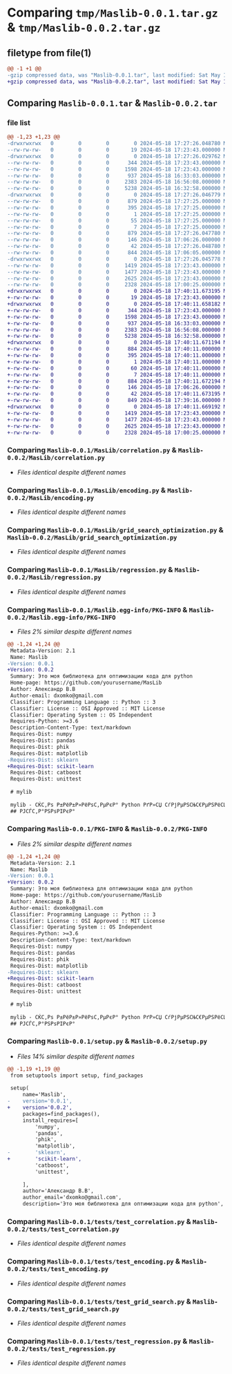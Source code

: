 # Comparing `tmp/Maslib-0.0.1.tar.gz` & `tmp/Maslib-0.0.2.tar.gz`

## filetype from file(1)

```diff
@@ -1 +1 @@
-gzip compressed data, was "Maslib-0.0.1.tar", last modified: Sat May 18 17:27:26 2024, max compression
+gzip compressed data, was "Maslib-0.0.2.tar", last modified: Sat May 18 17:40:11 2024, max compression
```

## Comparing `Maslib-0.0.1.tar` & `Maslib-0.0.2.tar`

### file list

```diff
@@ -1,23 +1,23 @@
-drwxrwxrwx   0        0        0        0 2024-05-18 17:27:26.048780 Maslib-0.0.1/
--rw-rw-rw-   0        0        0       19 2024-05-18 17:23:43.000000 Maslib-0.0.1/MANIFEST.in
-drwxrwxrwx   0        0        0        0 2024-05-18 17:27:26.029762 Maslib-0.0.1/MasLib/
--rw-rw-rw-   0        0        0      344 2024-05-18 17:23:43.000000 Maslib-0.0.1/MasLib/__init__.py
--rw-rw-rw-   0        0        0     1598 2024-05-18 17:23:43.000000 Maslib-0.0.1/MasLib/correlation.py
--rw-rw-rw-   0        0        0      937 2024-05-18 16:33:03.000000 Maslib-0.0.1/MasLib/encoding.py
--rw-rw-rw-   0        0        0     2383 2024-05-18 16:56:08.000000 Maslib-0.0.1/MasLib/grid_search_optimization.py
--rw-rw-rw-   0        0        0     5238 2024-05-18 16:32:58.000000 Maslib-0.0.1/MasLib/regression.py
-drwxrwxrwx   0        0        0        0 2024-05-18 17:27:26.046779 Maslib-0.0.1/Maslib.egg-info/
--rw-rw-rw-   0        0        0      879 2024-05-18 17:27:25.000000 Maslib-0.0.1/Maslib.egg-info/PKG-INFO
--rw-rw-rw-   0        0        0      395 2024-05-18 17:27:25.000000 Maslib-0.0.1/Maslib.egg-info/SOURCES.txt
--rw-rw-rw-   0        0        0        1 2024-05-18 17:27:25.000000 Maslib-0.0.1/Maslib.egg-info/dependency_links.txt
--rw-rw-rw-   0        0        0       55 2024-05-18 17:27:25.000000 Maslib-0.0.1/Maslib.egg-info/requires.txt
--rw-rw-rw-   0        0        0        7 2024-05-18 17:27:25.000000 Maslib-0.0.1/Maslib.egg-info/top_level.txt
--rw-rw-rw-   0        0        0      879 2024-05-18 17:27:26.047780 Maslib-0.0.1/PKG-INFO
--rw-rw-rw-   0        0        0      146 2024-05-18 17:06:26.000000 Maslib-0.0.1/README.md
--rw-rw-rw-   0        0        0       42 2024-05-18 17:27:26.048780 Maslib-0.0.1/setup.cfg
--rw-rw-rw-   0        0        0      844 2024-05-18 17:06:05.000000 Maslib-0.0.1/setup.py
-drwxrwxrwx   0        0        0        0 2024-05-18 17:27:26.045778 Maslib-0.0.1/tests/
--rw-rw-rw-   0        0        0     1419 2024-05-18 17:23:43.000000 Maslib-0.0.1/tests/test_correlation.py
--rw-rw-rw-   0        0        0     1477 2024-05-18 17:23:43.000000 Maslib-0.0.1/tests/test_encoding.py
--rw-rw-rw-   0        0        0     2625 2024-05-18 17:23:43.000000 Maslib-0.0.1/tests/test_grid_search.py
--rw-rw-rw-   0        0        0     2328 2024-05-18 17:00:25.000000 Maslib-0.0.1/tests/test_regression.py
+drwxrwxrwx   0        0        0        0 2024-05-18 17:40:11.673195 Maslib-0.0.2/
+-rw-rw-rw-   0        0        0       19 2024-05-18 17:23:43.000000 Maslib-0.0.2/MANIFEST.in
+drwxrwxrwx   0        0        0        0 2024-05-18 17:40:11.658182 Maslib-0.0.2/MasLib/
+-rw-rw-rw-   0        0        0      344 2024-05-18 17:23:43.000000 Maslib-0.0.2/MasLib/__init__.py
+-rw-rw-rw-   0        0        0     1598 2024-05-18 17:23:43.000000 Maslib-0.0.2/MasLib/correlation.py
+-rw-rw-rw-   0        0        0      937 2024-05-18 16:33:03.000000 Maslib-0.0.2/MasLib/encoding.py
+-rw-rw-rw-   0        0        0     2383 2024-05-18 16:56:08.000000 Maslib-0.0.2/MasLib/grid_search_optimization.py
+-rw-rw-rw-   0        0        0     5238 2024-05-18 16:32:58.000000 Maslib-0.0.2/MasLib/regression.py
+drwxrwxrwx   0        0        0        0 2024-05-18 17:40:11.671194 Maslib-0.0.2/Maslib.egg-info/
+-rw-rw-rw-   0        0        0      884 2024-05-18 17:40:11.000000 Maslib-0.0.2/Maslib.egg-info/PKG-INFO
+-rw-rw-rw-   0        0        0      395 2024-05-18 17:40:11.000000 Maslib-0.0.2/Maslib.egg-info/SOURCES.txt
+-rw-rw-rw-   0        0        0        1 2024-05-18 17:40:11.000000 Maslib-0.0.2/Maslib.egg-info/dependency_links.txt
+-rw-rw-rw-   0        0        0       60 2024-05-18 17:40:11.000000 Maslib-0.0.2/Maslib.egg-info/requires.txt
+-rw-rw-rw-   0        0        0        7 2024-05-18 17:40:11.000000 Maslib-0.0.2/Maslib.egg-info/top_level.txt
+-rw-rw-rw-   0        0        0      884 2024-05-18 17:40:11.672194 Maslib-0.0.2/PKG-INFO
+-rw-rw-rw-   0        0        0      146 2024-05-18 17:06:26.000000 Maslib-0.0.2/README.md
+-rw-rw-rw-   0        0        0       42 2024-05-18 17:40:11.673195 Maslib-0.0.2/setup.cfg
+-rw-rw-rw-   0        0        0      849 2024-05-18 17:39:16.000000 Maslib-0.0.2/setup.py
+drwxrwxrwx   0        0        0        0 2024-05-18 17:40:11.669192 Maslib-0.0.2/tests/
+-rw-rw-rw-   0        0        0     1419 2024-05-18 17:23:43.000000 Maslib-0.0.2/tests/test_correlation.py
+-rw-rw-rw-   0        0        0     1477 2024-05-18 17:23:43.000000 Maslib-0.0.2/tests/test_encoding.py
+-rw-rw-rw-   0        0        0     2625 2024-05-18 17:23:43.000000 Maslib-0.0.2/tests/test_grid_search.py
+-rw-rw-rw-   0        0        0     2328 2024-05-18 17:00:25.000000 Maslib-0.0.2/tests/test_regression.py
```

### Comparing `Maslib-0.0.1/MasLib/correlation.py` & `Maslib-0.0.2/MasLib/correlation.py`

 * *Files identical despite different names*

### Comparing `Maslib-0.0.1/MasLib/encoding.py` & `Maslib-0.0.2/MasLib/encoding.py`

 * *Files identical despite different names*

### Comparing `Maslib-0.0.1/MasLib/grid_search_optimization.py` & `Maslib-0.0.2/MasLib/grid_search_optimization.py`

 * *Files identical despite different names*

### Comparing `Maslib-0.0.1/MasLib/regression.py` & `Maslib-0.0.2/MasLib/regression.py`

 * *Files identical despite different names*

### Comparing `Maslib-0.0.1/Maslib.egg-info/PKG-INFO` & `Maslib-0.0.2/Maslib.egg-info/PKG-INFO`

 * *Files 2% similar despite different names*

```diff
@@ -1,24 +1,24 @@
 Metadata-Version: 2.1
 Name: Maslib
-Version: 0.0.1
+Version: 0.0.2
 Summary: Это моя библиотека для оптимизации кода для python
 Home-page: https://github.com/yourusername/MasLib
 Author: Александр В.В
 Author-email: dxomko@gmail.com
 Classifier: Programming Language :: Python :: 3
 Classifier: License :: OSI Approved :: MIT License
 Classifier: Operating System :: OS Independent
 Requires-Python: >=3.6
 Description-Content-Type: text/markdown
 Requires-Dist: numpy
 Requires-Dist: pandas
 Requires-Dist: phik
 Requires-Dist: matplotlib
-Requires-Dist: sklearn
+Requires-Dist: scikit-learn
 Requires-Dist: catboost
 Requires-Dist: unittest
 
 # mylib
 
 mylib - СЌС‚Рѕ Р±РёР±Р»РёРѕС‚РµРєР° Python РґР»СЏ СѓРјРµРЅСЊС€РµРЅРёСЏ РєРѕРґР°
 ## РЈСЃС‚Р°РЅРѕРІРєР°
```

### Comparing `Maslib-0.0.1/PKG-INFO` & `Maslib-0.0.2/PKG-INFO`

 * *Files 2% similar despite different names*

```diff
@@ -1,24 +1,24 @@
 Metadata-Version: 2.1
 Name: Maslib
-Version: 0.0.1
+Version: 0.0.2
 Summary: Это моя библиотека для оптимизации кода для python
 Home-page: https://github.com/yourusername/MasLib
 Author: Александр В.В
 Author-email: dxomko@gmail.com
 Classifier: Programming Language :: Python :: 3
 Classifier: License :: OSI Approved :: MIT License
 Classifier: Operating System :: OS Independent
 Requires-Python: >=3.6
 Description-Content-Type: text/markdown
 Requires-Dist: numpy
 Requires-Dist: pandas
 Requires-Dist: phik
 Requires-Dist: matplotlib
-Requires-Dist: sklearn
+Requires-Dist: scikit-learn
 Requires-Dist: catboost
 Requires-Dist: unittest
 
 # mylib
 
 mylib - СЌС‚Рѕ Р±РёР±Р»РёРѕС‚РµРєР° Python РґР»СЏ СѓРјРµРЅСЊС€РµРЅРёСЏ РєРѕРґР°
 ## РЈСЃС‚Р°РЅРѕРІРєР°
```

### Comparing `Maslib-0.0.1/setup.py` & `Maslib-0.0.2/setup.py`

 * *Files 14% similar despite different names*

```diff
@@ -1,19 +1,19 @@
 from setuptools import setup, find_packages
 
 setup(
     name='Maslib',
-    version='0.0.1',
+    version='0.0.2',
     packages=find_packages(),
     install_requires=[
         'numpy',
         'pandas',
         'phik',
         'matplotlib',
-        'sklearn',
+        'scikit-learn',
         'catboost',
         'unittest',
 
     ],
     author='Александр В.В',
     author_email='dxomko@gmail.com',
     description='Это моя библиотека для оптимизации кода для python',
```

### Comparing `Maslib-0.0.1/tests/test_correlation.py` & `Maslib-0.0.2/tests/test_correlation.py`

 * *Files identical despite different names*

### Comparing `Maslib-0.0.1/tests/test_encoding.py` & `Maslib-0.0.2/tests/test_encoding.py`

 * *Files identical despite different names*

### Comparing `Maslib-0.0.1/tests/test_grid_search.py` & `Maslib-0.0.2/tests/test_grid_search.py`

 * *Files identical despite different names*

### Comparing `Maslib-0.0.1/tests/test_regression.py` & `Maslib-0.0.2/tests/test_regression.py`

 * *Files identical despite different names*

